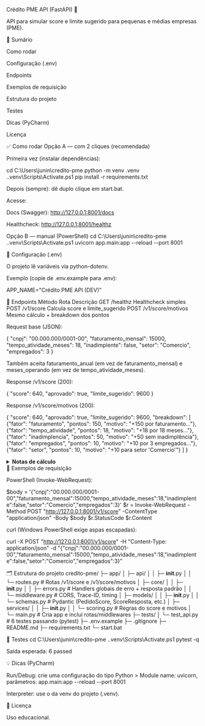 Crédito PME API (FastAPI) 🚀








API para simular score e limite sugerido para pequenas e médias empresas (PME).

📑 Sumário

Como rodar

Configuração (.env)

Endpoints

Exemplos de requisição

Estrutura do projeto

Testes

Dicas (PyCharm)

Licença

✅ Como rodar
Opção A — com 2 cliques (recomendada)

Primeira vez (instalar dependências):

cd C:\Users\junin\credito-pme
python -m venv .venv
.\.venv\Scripts\Activate.ps1
pip install -r requirements.txt


Depois (sempre): dê duplo clique em start.bat.

Acesse:

Docs (Swagger): http://127.0.0.1:8001/docs

Healthcheck: http://127.0.0.1:8001/healthz

Opção B — manual (PowerShell)
cd C:\Users\junin\credito-pme
.\.venv\Scripts\Activate.ps1
uvicorn app.main:app --reload --port 8001

🔧 Configuração (.env)

O projeto lê variáveis via python-dotenv.

Exemplo (copie de .env.example para .env):

APP_NAME="Crédito PME API (DEV)"

🔗 Endpoints
Método	Rota	Descrição
GET	/healthz	Healthcheck simples
POST	/v1/score	Calcula score e limite_sugerido
POST	/v1/score/motivos	Mesmo cálculo + breakdown dos pontos

Request base (JSON):

{
  "cnpj": "00.000.000/0001-00",
  "faturamento_mensal": 15000,
  "tempo_atividade_meses": 18,
  "inadimplente": false,
  "setor": "Comercio",
  "empregados": 3
}


Também aceita faturamento_anual (em vez de faturamento_mensal) e
meses_operando (em vez de tempo_atividade_meses).

Response /v1/score (200):

{
  "score": 640,
  "aprovado": true,
  "limite_sugerido": 9600
}


Response /v1/score/motivos (200):

{
  "score": 640,
  "aprovado": true,
  "limite_sugerido": 9600,
  "breakdown": [
    {"fator": "faturamento", "pontos": 150, "motivo": "+150 por faturamento..."},
    {"fator": "tempo_atividade", "pontos": 18, "motivo": "+18 por 18 meses..."},
    {"fator": "inadimplencia", "pontos": 50, "motivo": "+50 sem inadimplência"},
    {"fator": "empregados", "pontos": 10, "motivo": "+10 por 3 empregados..."},
    {"fator": "setor", "pontos": 10, "motivo": "+10 para setor 'Comercio'"}
  ]
}

<details> <summary><b>Notas de cálculo</b></summary> Base 300 + pontos por faturamento, tempo de atividade, inadimplência, nº de empregados e bônus por setor. Score limitado a 0–1000. Aprovado se ≥ 600. Limite proporcional ao faturamento mensal. </details>
🧪 Exemplos de requisição

PowerShell (Invoke-WebRequest):

$body = '{"cnpj":"00.000.000/0001-00","faturamento_mensal":15000,"tempo_atividade_meses":18,"inadimplente":false,"setor":"Comercio","empregados":3}'
$r = Invoke-WebRequest -Method POST "http://127.0.0.1:8001/v1/score" -ContentType "application/json" -Body $body
$r.StatusCode
$r.Content


curl (Windows PowerShell exige aspas escapadas):

curl -X POST "http://127.0.0.1:8001/v1/score" -H "Content-Type: application/json" -d "{\"cnpj\":\"00.000.000/0001-00\",\"faturamento_mensal\":15000,\"tempo_atividade_meses\":18,\"inadimplente\":false,\"setor\":\"Comercio\",\"empregados\":3}"

🗂 Estrutura do projeto
credito-pme/
├─ app/
│  ├─ api/
│  │  ├─ __init__.py
│  │  └─ routes.py           # Rotas /v1/score e /v1/score/motivos
│  ├─ core/
│  │  ├─ __init__.py
│  │  ├─ errors.py           # Handlers globais de erro + resposta padrão
│  │  └─ middleware.py       # CORS, Trace-ID, timing
│  ├─ models/
│  │  ├─ __init__.py
│  │  └─ schemas.py          # Pydantic (PedidoScore, ScoreResposta, etc.)
│  ├─ services/
│  │  ├─ __init__.py
│  │  └─ scoring.py          # Regras do score e motivos
│  └─ main.py                # Cria app e inclui rotas/middlewares
├─ tests/
│  └─ test_api.py            # 6 testes passando (pytest)
├─ .env.example
├─ .gitignore
├─ README.md
├─ requirements.txt
└─ start.bat

🧪 Testes
cd C:\Users\junin\credito-pme
.\.venv\Scripts\Activate.ps1
pytest -q


Saída esperada: 6 passed

💡 Dicas (PyCharm)

Run/Debug: crie uma configuração do tipo Python > Module name: uvicorn, parâmetros:
app.main:app --reload --port 8001

Interpreter: use o da venv do projeto (.venv).

📄 Licença

Uso educacional.